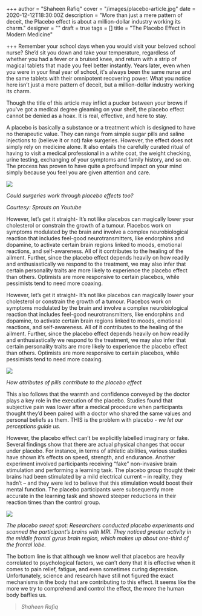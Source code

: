 +++
author = "Shaheen Rafiq"
cover = "/images/placebo-article.jpg"
date = 2020-12-12T18:30:00Z
description = "More than just a mere pattern of deceit, the Placebo effect is about a million-dollar industry working its charm."
designer = ""
draft = true
tags = []
title = "The Placebo Effect in Modern Medicine"

+++
Remember your school days when you would visit your beloved school nurse? She’d sit you down and take your temperature, regardless of whether you had a fever or a bruised knee, and return with a strip of magical tablets that made you feel better instantly. Years later, even when you were in your final year of school, it's always been the same nurse and the same tablets with their omnipotent recovering power. What you notice here isn’t just a mere pattern of deceit, but a million-dollar industry working its charm.

Though the title of this article may inflict a pucker between your brows if you've got a medical degree gleaming on your shelf, the placebo effect cannot be denied as a hoax. It is real, effective, and here to stay.

A placebo is basically a substance or a treatment which is designed to have no therapeutic value. They can range from simple sugar pills and saline injections to (believe it or not) fake surgeries. However, the effect does not simply rely on medicine alone. It also entails the carefully curated ritual of having to visit a medical professional in a white coat, the weight checking, urine testing, exchanging of your symptoms and family history, and so on. The process has proven to have quite a profound impact on your mind simply because you feel you are given attention and care.

![](/images/plac1.png)

_Could surgeries work through placebo effects too?_

_Courtesy: Sprouts on Youtube_

However, let’s get it straight- It’s not like placebos can magically lower your cholesterol or constrain the growth of a tumour. Placebos work on symptoms modulated by the brain and involve a complex neurobiological reaction that includes feel-good neurotransmitters, like endorphins and dopamine, to activate certain brain regions linked to moods, emotional reactions, and self-awareness. All of it contributes to the healing of the ailment. Further, since the placebo effect depends heavily on how readily and enthusiastically we respond to the treatment, we may also infer that certain personality traits are more likely to experience the placebo effect than others. Optimists are more responsive to certain placebos, while pessimists tend to need more coaxing.

However, let’s get it straight- It’s not like placebos can magically lower your cholesterol or constrain the growth of a tumour. Placebos work on symptoms modulated by the brain and involve a complex neurobiological reaction that includes feel-good neurotransmitters, like endorphins and dopamine, to activate certain brain regions linked to moods, emotional reactions, and self-awareness. All of it contributes to the healing of the ailment. Further, since the placebo effect depends heavily on how readily and enthusiastically we respond to the treatment, we may also infer that certain personality traits are more likely to experience the placebo effect than others. Optimists are more responsive to certain placebos, while pessimists tend to need more coaxing.

![](/images/plac2.png)

_How attributes of pills contribute to the placebo effect_

This also follows that the warmth and confidence conveyed by the doctor plays a key role in the execution of the placebo. Studies found that subjective pain was lower after a medical procedure when participants thought they’d been paired with a doctor who shared the same values and personal beliefs as them. THIS is the problem with placebo - _we let our perceptions guide us._

However, the placebo effect can’t be explicitly labelled imaginary or fake. Several findings show that there are actual physical changes that occur under placebo. For instance, in terms of athletic abilities, various studies have shown it’s effects on speed, strength, and endurance. Another experiment involved participants receiving “fake” non-invasive brain stimulation and performing a learning task. The placebo group thought their brains had been stimulated by a mild electrical current – in reality, they hadn’t – and they were led to believe that this stimulation would boost their mental function. The placebo participants were subsequently more accurate in the learning task and showed steeper reductions in their reaction times than the control group.

![](/images/plac3.png)

_The placebo sweet spot: Researchers conducted placebo experiments and scanned the participant’s brains with MRI. They noticed greater activity in the middle frontal gyrus brain region, which makes up about one-third of the frontal lobe._

The bottom line is that although we know well that placebos are heavily correlated to psychological factors, we can’t deny that it is effective when it comes to pain relief, fatigue, and even sometimes curing depression. Unfortunately, science and research have still not figured the exact mechanisms in the body that are contributing to this effect. It seems like the more we try to comprehend and control the effect, the more the human body baffles us.

> _Shaheen Rafiq_